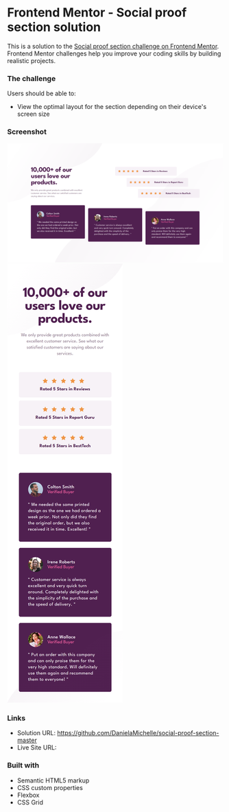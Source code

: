 # Frontend Mentor - Social proof section solution

This is a solution to the [Social proof section challenge on Frontend Mentor](https://www.frontendmentor.io/challenges/social-proof-section-6e0qTv_bA). Frontend Mentor challenges help you improve your coding skills by building realistic projects. 

### The challenge

Users should be able to:

- View the optimal layout for the section depending on their device's screen size

### Screenshot

![](./screenshot/social-proof-section-master-desktop.png)
![](./screenshot/social-proof-section-master-mobile.png)

### Links

- Solution URL: https://github.com/DanielaMichelle/social-proof-section-master
- Live Site URL: 


### Built with

- Semantic HTML5 markup
- CSS custom properties
- Flexbox
- CSS Grid